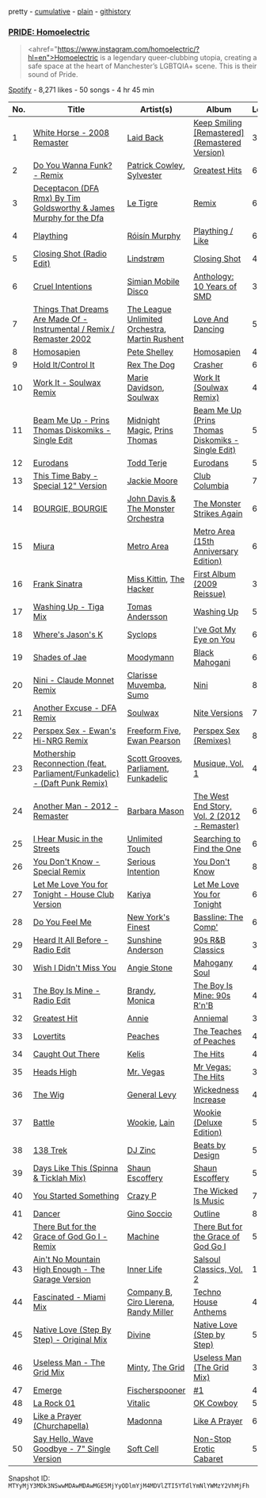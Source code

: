 pretty - [cumulative](/playlists/cumulative/37i9dQZF1DWZabLDQymgK1.md) - [plain](/playlists/plain/37i9dQZF1DWZabLDQymgK1) - [githistory](https://github.githistory.xyz/mackorone/spotify-playlist-archive/blob/main/playlists/plain/37i9dQZF1DWZabLDQymgK1)

### [PRIDE: Homoelectric](https://open.spotify.com/playlist/37i9dQZF1DWZabLDQymgK1)

> <ahref="https://www.instagram.com/homoelectric/?hl=en">Homoelectric</a> is a legendary queer\-clubbing utopia, creating a safe space at the heart of Manchester’s LGBTQIA+ scene\. This is their sound of Pride.

[Spotify](https://open.spotify.com/user/spotify) - 8,271 likes - 50 songs - 4 hr 45 min

| No. | Title | Artist(s) | Album | Length |
|---|---|---|---|---|
| 1 | [White Horse \- 2008 Remaster](https://open.spotify.com/track/6mrxHiqJhSR67wAT71ZYI5) | [Laid Back](https://open.spotify.com/artist/2OLmN3LLWtLF7zerL4VdaX) | [Keep Smiling \[Remastered\] \(Remastered Version\)](https://open.spotify.com/album/04bsO604edaafFrGyDcaFy) | 3:56 |
| 2 | [Do You Wanna Funk? \- Remix](https://open.spotify.com/track/1ZFh6AzZETVrTfpRursnmY) | [Patrick Cowley](https://open.spotify.com/artist/1pggi3bfbAPkwrylE63MEO), [Sylvester](https://open.spotify.com/artist/5TGTpu4g8siFOIctZuQO7y) | [Greatest Hits](https://open.spotify.com/album/3XKjuTf91qMUQ6f9AhtKK9) | 6:51 |
| 3 | [Deceptacon \(DFA Rmx\) By Tim Goldsworthy & James Murphy for the Dfa](https://open.spotify.com/track/305CEVdhAViS0CW2NCLvdR) | [Le Tigre](https://open.spotify.com/artist/2n6FviARgtjjimZXu18uRM) | [Remix](https://open.spotify.com/album/1yCWdLfE2KQAmcdS1YJQl6) | 6:24 |
| 4 | [Plaything](https://open.spotify.com/track/3CRuaG93yRRpSkPjTwsjF9) | [Róisín Murphy](https://open.spotify.com/artist/3qwabfaWewpfli7hMNM3O8) | [Plaything / Like](https://open.spotify.com/album/2PYTm1KTUE0pwZcUoW8jm1) | 6:03 |
| 5 | [Closing Shot \(Radio Edit\)](https://open.spotify.com/track/2ffZME1OiF4Qlxz8DVHoZl) | [Lindstrøm](https://open.spotify.com/artist/2vTtjIqZ7hW0W15t1ApKTB) | [Closing Shot](https://open.spotify.com/album/1skGl2lZ48OV8KUalrFBPD) | 4:28 |
| 6 | [Cruel Intentions](https://open.spotify.com/track/3SqAKs0U1O8GRnzSxUPFdN) | [Simian Mobile Disco](https://open.spotify.com/artist/31DXlldabwPHwu6dYevuzK) | [Anthology: 10 Years of SMD](https://open.spotify.com/album/5PDs76t91ubJ3KJUGUTgiE) | 3:04 |
| 7 | [Things That Dreams Are Made Of \- Instrumental / Remix / Remaster 2002](https://open.spotify.com/track/12Oh5ewLqFbcMpfYpqp9Ux) | [The League Unlimited Orchestra](https://open.spotify.com/artist/7G7TTMHdSQFMmYoFmoVQiY), [Martin Rushent](https://open.spotify.com/artist/1fd2blxXQa111coetJPkUI) | [Love And Dancing](https://open.spotify.com/album/0hwRPVBP33XamxIm0Co1hU) | 5:08 |
| 8 | [Homosapien](https://open.spotify.com/track/7gBZxDfVolYTmpJ8eBCU68) | [Pete Shelley](https://open.spotify.com/artist/7r2lG8Ui6vGHAgsKlE8Hd8) | [Homosapien](https://open.spotify.com/album/59sf1CK6QyJ5DDaeru4xqG) | 4:34 |
| 9 | [Hold It/Control It](https://open.spotify.com/track/7wQdeiZwrwMdJTwuw4syaH) | [Rex The Dog](https://open.spotify.com/artist/5zbQoW1WWTzvITE8w4ckoC) | [Crasher](https://open.spotify.com/album/7nhRhJ0XUNWt5malAs9q67) | 6:42 |
| 10 | [Work It \- Soulwax Remix](https://open.spotify.com/track/6WfL1pwMyFf3IvFWLnre4P) | [Marie Davidson](https://open.spotify.com/artist/7xJVICbAWizNBKBD3mRWjF), [Soulwax](https://open.spotify.com/artist/43mWhBXSflupNLuNjM5vff) | [Work It \(Soulwax Remix\)](https://open.spotify.com/album/074U95kLP3roPuXrpjTYtT) | 4:46 |
| 11 | [Beam Me Up \- Prins Thomas Diskomiks \- Single Edit](https://open.spotify.com/track/63o8AFj8EjvyUvR8Ez01C5) | [Midnight Magic](https://open.spotify.com/artist/3KuNrap7xPWVJCyBHAE4le), [Prins Thomas](https://open.spotify.com/artist/4rsEVNO1tGTY0beCnsnHi6) | [Beam Me Up \(Prins Thomas Diskomiks \- Single Edit\)](https://open.spotify.com/album/49dNYLSLbFUnguSK2XVqfl) | 5:00 |
| 12 | [Eurodans](https://open.spotify.com/track/5k9kKIMceAfAUHLei43MeM) | [Todd Terje](https://open.spotify.com/artist/49gaZqfow2v8EEQmjGyEIw) | [Eurodans](https://open.spotify.com/album/3lc2aq9bjw8sEHepfcQ7U5) | 5:49 |
| 13 | [This Time Baby \- Special 12" Version](https://open.spotify.com/track/1Ywkbr13F7cOzwHs8QKknI) | [Jackie Moore](https://open.spotify.com/artist/1EialtL6J5R7O0exgdgQ1w) | [Club Columbia](https://open.spotify.com/album/6g7JRPx6SdrEDLQS2fQcsI) | 7:13 |
| 14 | [BOURGIE, BOURGIE](https://open.spotify.com/track/1LieR25D1qtdj3TdeCRAzY) | [John Davis & The Monster Orchestra](https://open.spotify.com/artist/4N81xA4vupQhBTvKFHCD36) | [The Monster Strikes Again](https://open.spotify.com/album/3pJ6NLQXBjbpOMw6xptsAR) | 6:12 |
| 15 | [Miura](https://open.spotify.com/track/7wu4CDoKfHqbaJCNO2qvza) | [Metro Area](https://open.spotify.com/artist/3KTzs16kNylBR78QZSkiyx) | [Metro Area \(15th Anniversary Edition\)](https://open.spotify.com/album/1sqdqvNwrtex7Y604obpcG) | 6:44 |
| 16 | [Frank Sinatra](https://open.spotify.com/track/3mK7ll5qJEKgsV3IQtpJJP) | [Miss Kittin](https://open.spotify.com/artist/3QhNv79NoIvarU6N57GBzL), [The Hacker](https://open.spotify.com/artist/763V8ZisRsw5kCoquzKTUp) | [First Album \(2009 Reissue\)](https://open.spotify.com/album/4YSmNOiY47nx2VodZ8N1I8) | 3:55 |
| 17 | [Washing Up \- Tiga Mix](https://open.spotify.com/track/44ivsSXs37MFy88D4eCU3p) | [Tomas Andersson](https://open.spotify.com/artist/4iSjTOvOgsgONqpSphYvUG) | [Washing Up](https://open.spotify.com/album/4rr8wQDnciFctXhLcq7bZI) | 5:33 |
| 18 | [Where's Jason's K](https://open.spotify.com/track/5nUfbXGXSULNLxJyndR5iB) | [Syclops](https://open.spotify.com/artist/1DoyIKYcf1Pw2tMFFy0oEi) | [I've Got My Eye on You](https://open.spotify.com/album/23cDF6i36IrMJmfDZojPgp) | 6:39 |
| 19 | [Shades of Jae](https://open.spotify.com/track/2jzdxxtPk8hI5AlVJMI1dh) | [Moodymann](https://open.spotify.com/artist/6pohviZSNRueSX7uNu63ZX) | [Black Mahogani](https://open.spotify.com/album/224OuhZ1LThmaYGhD8ikq6) | 6:55 |
| 20 | [Nini \- Claude Monnet Remix](https://open.spotify.com/track/1HvnSNUGVzGdiWknoN568h) | [Clarisse Muvemba](https://open.spotify.com/artist/3VhZAwL3pwSfh1YgrPB9wr), [Sumo](https://open.spotify.com/artist/68hlYvUTBm1WJXhpO6re7X) | [Nini](https://open.spotify.com/album/6uGbxYqV6n3Nzudd28Ol3A) | 8:13 |
| 21 | [Another Excuse \- DFA Remix](https://open.spotify.com/track/296fOgdmVRTPZU3zLIAX30) | [Soulwax](https://open.spotify.com/artist/43mWhBXSflupNLuNjM5vff) | [Nite Versions](https://open.spotify.com/album/5d36tohU6hNW0AK5sdmbZI) | 7:52 |
| 22 | [Perspex Sex \- Ewan's Hi\-NRG Remix](https://open.spotify.com/track/0UuI04fLX0AFGIVqwzTZwZ) | [Freeform Five](https://open.spotify.com/artist/5moj04MGEjXS0834GF3wK5), [Ewan Pearson](https://open.spotify.com/artist/6PQgiQKFKgk7EJElgUPo7y) | [Perspex Sex \(Remixes\)](https://open.spotify.com/album/0nF7cu31srje4db7gbv3wH) | 8:00 |
| 23 | [Mothership Reconnection \(feat\. Parliament/Funkadelic\) \- \(Daft Punk Remix\)](https://open.spotify.com/track/5aWVNrjqFHCATLIhS2na3t) | [Scott Grooves](https://open.spotify.com/artist/7hwWjHjLHvhSDngoe2Pkbe), [Parliament](https://open.spotify.com/artist/5SMVzTJyKFJ7TUb46DglcH), [Funkadelic](https://open.spotify.com/artist/450o9jw6AtiQlQkHCdH6Ru) | [Musique, Vol\. 1](https://open.spotify.com/album/4a0p1M12f7VaZWdoNSdEK4) | 4:00 |
| 24 | [Another Man \- 2012 \- Remaster](https://open.spotify.com/track/33qq1FKftOqTzUMKYed45x) | [Barbara Mason](https://open.spotify.com/artist/5PmZd7YOaUgQwhOja44fmZ) | [The West End Story, Vol\. 2 \(2012 \- Remaster\)](https://open.spotify.com/album/5bYi0lm8inqOHBgx5bWpwd) | 6:56 |
| 25 | [I Hear Music in the Streets](https://open.spotify.com/track/5HgE5eXfu0An2moseSM635) | [Unlimited Touch](https://open.spotify.com/artist/4VaFWblR1Rv24L8kAfhtxm) | [Searching to Find the One](https://open.spotify.com/album/31fKBqNpIIRDSiBoTv408q) | 6:53 |
| 26 | [You Don't Know \- Special Remix](https://open.spotify.com/track/5vA6h1EpoCwqDpg1NyU7GE) | [Serious Intention](https://open.spotify.com/artist/4ujvWktT7I5RaDVWCiohjS) | [You Don't Know](https://open.spotify.com/album/3ibVYaJ4bKSoNQVan9WPmS) | 8:18 |
| 27 | [Let Me Love You for Tonight \- House Club Version](https://open.spotify.com/track/3M2eKHfiVbAcdVbXq2vuHl) | [Kariya](https://open.spotify.com/artist/2v7BAefOHtrwbwIaeSrznH) | [Let Me Love You for Tonight](https://open.spotify.com/album/4O98lK9544U20ateVtGfaX) | 6:18 |
| 28 | [Do You Feel Me](https://open.spotify.com/track/4Zx7dq5F1Zr3AIFv23uE0d) | [New York's Finest](https://open.spotify.com/artist/4VmSmg7wFRxvvzmAPtNaNg) | [Bassline: The Comp'](https://open.spotify.com/album/5wFzFToDwgoGBfdD49kvOJ) | 6:49 |
| 29 | [Heard It All Before \- Radio Edit](https://open.spotify.com/track/0RyUnFQa4HxFxDa2tjGsAJ) | [Sunshine Anderson](https://open.spotify.com/artist/0hnmRa5ahunapQbPjKUbMK) | [90s R&B Classics](https://open.spotify.com/album/68BFQDpibItUS8NGYPfJLh) | 3:59 |
| 30 | [Wish I Didn't Miss You](https://open.spotify.com/track/3tZm76otWH20xzJC7icHCk) | [Angie Stone](https://open.spotify.com/artist/2hWr3AjjKOCVmWcwvuT4uM) | [Mahogany Soul](https://open.spotify.com/album/1pJld4hH1xL3ONIlWZEhXw) | 4:30 |
| 31 | [The Boy Is Mine \- Radio Edit](https://open.spotify.com/track/2rwDzx2nCWfQze7nsR2SOF) | [Brandy](https://open.spotify.com/artist/05oH07COxkXKIMt6mIPRee), [Monica](https://open.spotify.com/artist/6nzxy2wXs6tLgzEtqOkEi2) | [The Boy Is Mine: 90s R'n'B](https://open.spotify.com/album/58sOAY5xeDAodYOkIGegJM) | 4:00 |
| 32 | [Greatest Hit](https://open.spotify.com/track/4kox25GnFPcvrZWXvbB3Ar) | [Annie](https://open.spotify.com/artist/7zt6Af78CalxaPDqORfw8L) | [Anniemal](https://open.spotify.com/album/3LN3dGIFGEqTjTDwTFFCj6) | 3:40 |
| 33 | [Lovertits](https://open.spotify.com/track/3k95pqiCFMJAqr1NZYVbob) | [Peaches](https://open.spotify.com/artist/1gkSl4XpHIHI4I1WQbfXOE) | [The Teaches of Peaches](https://open.spotify.com/album/6gFOrIOM2TwzoRvobkpn1a) | 4:44 |
| 34 | [Caught Out There](https://open.spotify.com/track/1ZNOEXFljuBPOf5m0SREdi) | [Kelis](https://open.spotify.com/artist/0IF46mUS8NXjgHabxk2MCM) | [The Hits](https://open.spotify.com/album/2pPNC9cSF3mhMZcT7t3iw7) | 4:09 |
| 35 | [Heads High](https://open.spotify.com/track/1mTEDYrH2BGlVA8FuXegji) | [Mr\. Vegas](https://open.spotify.com/artist/1pmixngtBJleMrGUG5o8DE) | [Mr Vegas: The Hits](https://open.spotify.com/album/2ImQoEEg93DwKIIBtb5RLg) | 3:31 |
| 36 | [The Wig](https://open.spotify.com/track/4ponr2KQSDtiXZs0pjrdgM) | [General Levy](https://open.spotify.com/artist/2bHgAaZ7qbGbMMXwAQm48I) | [Wickedness Increase](https://open.spotify.com/album/31AWmv5qMkTzNQra5e94Vk) | 4:05 |
| 37 | [Battle](https://open.spotify.com/track/1Y8R1CKdai0oycCf6K0sjh) | [Wookie](https://open.spotify.com/artist/4MswQnojZK1oRaxNsACqjv), [Lain](https://open.spotify.com/artist/4hq76gdVn9hwIfTks4IG9B) | [Wookie \(Deluxe Edition\)](https://open.spotify.com/album/6GV8kkTilYLCQ8qA39yYzk) | 5:00 |
| 38 | [138 Trek](https://open.spotify.com/track/41rcTbVxz3b2Rv4RngYKj8) | [DJ Zinc](https://open.spotify.com/artist/1cwlYsgHBYvLzT4C24AliQ) | [Beats by Design](https://open.spotify.com/album/7fa3b5DjCmd7aejFh1l2Zn) | 5:08 |
| 39 | [Days Like This \(Spinna & Ticklah Mix\)](https://open.spotify.com/track/5Sq75inr2e6CBcUwLEDbLo) | [Shaun Escoffery](https://open.spotify.com/artist/4QQV60vtp1G3XReD6dWgNz) | [Shaun Escoffery](https://open.spotify.com/album/00I8nPkKbU28TjPtArLJWI) | 5:29 |
| 40 | [You Started Something](https://open.spotify.com/track/6ygStI97HyjufP4vRgtVrd) | [Crazy P](https://open.spotify.com/artist/6jOz2B9qeID4dLP1o8bFGf) | [The Wicked Is Music](https://open.spotify.com/album/2UZ62DB1jQEeK7WhdxNff2) | 7:27 |
| 41 | [Dancer](https://open.spotify.com/track/4lteGaLzU5veJOe6wnOvz4) | [Gino Soccio](https://open.spotify.com/artist/3q2AjYY7FmiMh29bKki4EE) | [Outline](https://open.spotify.com/album/71NzsQgmjQ5rIm33Hpjv2V) | 8:28 |
| 42 | [There But for the Grace of God Go I \- Remix](https://open.spotify.com/track/238ktHqrZJtfyoF1xcvfSR) | [Machine](https://open.spotify.com/artist/2de3Y8cx2Qt1Z1Uh1wb97O) | [There But for the Grace of God Go I](https://open.spotify.com/album/6aV2FkJ96pTbZUDvllQ5gJ) | 5:17 |
| 43 | [Ain't No Mountain High Enough \- The Garage Version](https://open.spotify.com/track/2YVymWthRJewHNHPVvPiHh) | [Inner Life](https://open.spotify.com/artist/39fymbns0snQudVbD1hZjX) | [Salsoul Classics, Vol\. 2](https://open.spotify.com/album/7M9BRTQMTFdw9mVnG2QumD) | 10:29 |
| 44 | [Fascinated \- Miami Mix](https://open.spotify.com/track/3q0Wbd9fujRXRKdzRwZOlp) | [Company B](https://open.spotify.com/artist/56qkRjq9qsAxK5fc7U5moa), [Ciro Llerena](https://open.spotify.com/artist/5CY333LrlnhMG93mQ5etNq), [Randy Miller](https://open.spotify.com/artist/20hNWAoYbQ1wKsQcAoQRjw) | [Techno House Anthems](https://open.spotify.com/album/3P0BdZG7iAhvlt2MHnliqn) | 4:54 |
| 45 | [Native Love \(Step By Step\) \- Original Mix](https://open.spotify.com/track/4AY6chAqcKO4TUB7EYXjNI) | [Divine](https://open.spotify.com/artist/1wASklF2AQfIVhSBWnUHwz) | [Native Love \(Step by Step\)](https://open.spotify.com/album/5MqdDaVdkpqAN54T5wgiaA) | 5:06 |
| 46 | [Useless Man \- The Grid Mix](https://open.spotify.com/track/5pZvrLUCR6PXNkNa2AO7w2) | [Minty](https://open.spotify.com/artist/0vVeC3e3hdI1KVGjApg0Ud), [The Grid](https://open.spotify.com/artist/1fN3lF5RILxJeG9H8EhEDo) | [Useless Man \(The Grid Mix\)](https://open.spotify.com/album/2X7ufIprdfC2SB7Tyg81HW) | 3:42 |
| 47 | [Emerge](https://open.spotify.com/track/3vyKSb9sAdXl0kQ1KnS9fY) | [Fischerspooner](https://open.spotify.com/artist/5R7K1GezC0jy24v1R2n4x3) | [\#1](https://open.spotify.com/album/3OCiJ6mbOzJdzTrk8R9hy2) | 4:48 |
| 48 | [La Rock 01](https://open.spotify.com/track/2NNljOKFmhMxsfK8J5z4eF) | [Vitalic](https://open.spotify.com/artist/4M84umUNRbZy1mJleyyRM9) | [OK Cowboy](https://open.spotify.com/album/3FbISaAK2oqQeLZACLifbo) | 5:26 |
| 49 | [Like a Prayer \(Churchapella\)](https://open.spotify.com/track/4UX7TUsMu6QVPoBdpBEEqB) | [Madonna](https://open.spotify.com/artist/6tbjWDEIzxoDsBA1FuhfPW) | [Like A Prayer](https://open.spotify.com/album/2qmMKmWqpPbsd6dKrZXgSV) | 6:08 |
| 50 | [Say Hello, Wave Goodbye \- 7" Single Version](https://open.spotify.com/track/0Lx6O1tC3CPF1giLJIt5Jv) | [Soft Cell](https://open.spotify.com/artist/6aq8T2RcspxVOGgMrTzjWc) | [Non\-Stop Erotic Cabaret](https://open.spotify.com/album/3KFWViJ1wIHAdOVLFTVzjD) | 5:23 |

Snapshot ID: `MTYyMjY3MDk3NSwwMDAwMDAwMGE5MjYyODlmYjM4MDVlZTI5YTdlYmNlYWMzY2VhMjFh`
